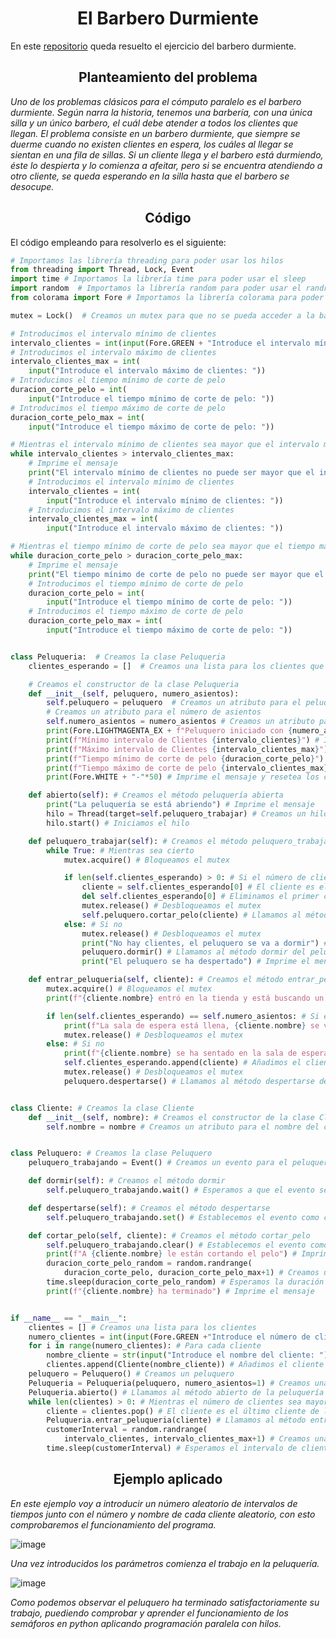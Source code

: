 <h1 align = "center">El Barbero Durmiente</h1>

En este [repositorio](https://github.com/Diegodesantos1/El_barbero_durmiente) queda resuelto el ejercicio del barbero durmiente.

<h2 align = "center">Planteamiento del problema</h2>

*Uno de los problemas clásicos para el cómputo paralelo es el barbero durmiente. Según narra la historia, tenemos una barbería, con una única silla y un único barbero, el cuál debe atender a todos los clientes que llegan. El problema consiste en un barbero durmiente, que siempre se duerme cuando no existen clientes en espera, los cuáles al llegar se sientan en una fila de sillas. Si un cliente llega y el barbero está durmiendo, éste lo despierta y lo comienza a afeitar, pero si se encuentra atendiendo a otro cliente, se queda esperando en la silla hasta que el barbero se desocupe.*

<h2 align = "center">Código</h2>

El código empleando para resolverlo es el siguiente:

```python
# Importamos las librería threading para poder usar los hilos
from threading import Thread, Lock, Event
import time # Importamos la librería time para poder usar el sleep
import random  # Importamos la librería random para poder usar el randrange
from colorama import Fore # Importamos la librería colorama para poder usar los colores

mutex = Lock()  # Creamos un mutex para que no se pueda acceder a la barbería si no hay sitio

# Introducimos el intervalo mínimo de clientes
intervalo_clientes = int(input(Fore.GREEN + "Introduce el intervalo mínimo de clientes: "))
# Introducimos el intervalo máximo de clientes
intervalo_clientes_max = int(
    input("Introduce el intervalo máximo de clientes: "))
# Introducimos el tiempo mínimo de corte de pelo
duracion_corte_pelo = int(
    input("Introduce el tiempo mínimo de corte de pelo: "))
# Introducimos el tiempo máximo de corte de pelo
duracion_corte_pelo_max = int(
    input("Introduce el tiempo máximo de corte de pelo: "))

# Mientras el intervalo mínimo de clientes sea mayor que el intervalo máximo de clientes
while intervalo_clientes > intervalo_clientes_max:
    # Imprime el mensaje
    print("El intervalo mínimo de clientes no puede ser mayor que el intervalo máximo de clientes")
    # Introducimos el intervalo mínimo de clientes
    intervalo_clientes = int(
        input("Introduce el intervalo mínimo de clientes: "))
    # Introducimos el intervalo máximo de clientes
    intervalo_clientes_max = int(
        input("Introduce el intervalo máximo de clientes: "))

# Mientras el tiempo mínimo de corte de pelo sea mayor que el tiempo máximo de corte de pelo
while duracion_corte_pelo > duracion_corte_pelo_max:
    # Imprime el mensaje
    print("El tiempo mínimo de corte de pelo no puede ser mayor que el tiempo máximo de corte de pelo")
    # Introducimos el tiempo mínimo de corte de pelo
    duracion_corte_pelo = int(
        input("Introduce el tiempo mínimo de corte de pelo: "))
    # Introducimos el tiempo máximo de corte de pelo
    duracion_corte_pelo_max = int(
        input("Introduce el tiempo máximo de corte de pelo: "))


class Peluqueria:  # Creamos la clase Peluqueria
    clientes_esperando = []  # Creamos una lista para los clientes que están esperando

    # Creamos el constructor de la clase Peluqueria
    def __init__(self, peluquero, numero_asientos):
        self.peluquero = peluquero  # Creamos un atributo para el peluquero
        # Creamos un atributo para el número de asientos
        self.numero_asientos = numero_asientos # Creamos un atributo para el número de asientos
        print(Fore.LIGHTMAGENTA_EX + f"Peluquero iniciado con {numero_asientos} sitios") # Imprime el mensaje
        print(f"Mínimo intervalo de Clientes {intervalo_clientes}") # Imprime el mensaje
        print(f"Máximo intervalo de Clientes {intervalo_clientes_max}") # Imprime el mensaje
        print(f"Tiempo mínimo de corte de pelo {duracion_corte_pelo}") # Imprime el mensaje
        print(f"Tiempo máximo de corte de pelo {intervalo_clientes_max}") # Imprime el mensaje
        print(Fore.WHITE + "-"*50) # Imprime el mensaje y resetea los colores

    def abierto(self): # Creamos el método peluquería abierta
        print("La peluquería se está abriendo") # Imprime el mensaje
        hilo = Thread(target=self.peluquero_trabajar) # Creamos un hilo para el método peluquero_trabajar
        hilo.start() # Iniciamos el hilo

    def peluquero_trabajar(self): # Creamos el método peluquero_trabajar
        while True: # Mientras sea cierto
            mutex.acquire() # Bloqueamos el mutex

            if len(self.clientes_esperando) > 0: # Si el número de clientes esperando es mayor que 0
                cliente = self.clientes_esperando[0] # El cliente es el primer cliente de la lista
                del self.clientes_esperando[0] # Eliminamos el primer cliente de la lista
                mutex.release() # Desbloqueamos el mutex
                self.peluquero.cortar_pelo(cliente) # Llamamos al método cortar_pelo del peluquero
            else: # Si no
                mutex.release() # Desbloqueamos el mutex
                print("No hay clientes, el peluquero se va a dormir") # Imprime el mensaje
                peluquero.dormir() # Llamamos al método dormir del peluquero
                print("El peluquero se ha despertado") # Imprime el mensaje

    def entrar_peluqueria(self, cliente): # Creamos el método entrar_peluqueria
        mutex.acquire() # Bloqueamos el mutex
        print(f"{cliente.nombre} entró en la tienda y está buscando un sitio") # Imprime el mensaje

        if len(self.clientes_esperando) == self.numero_asientos: # Si el número de clientes esperando es igual al número de asientos
            print(f"La sala de espera está llena, {cliente.nombre} se va a marchar.") # Imprime el mensaje
            mutex.release() # Desbloqueamos el mutex
        else: # Si no
            print(f"{cliente.nombre} se ha sentado en la sala de espera") # Imprime el mensaje
            self.clientes_esperando.append(cliente) # Añadimos el cliente a la lista de clientes esperando
            mutex.release() # Desbloqueamos el mutex
            peluquero.despertarse() # Llamamos al método despertarse del peluquero


class Cliente: # Creamos la clase Cliente
    def __init__(self, nombre): # Creamos el constructor de la clase Cliente
        self.nombre = nombre # Creamos un atributo para el nombre del cliente


class Peluquero: # Creamos la clase Peluquero
    peluquero_trabajando = Event() # Creamos un evento para el peluquero trabajando

    def dormir(self): # Creamos el método dormir
        self.peluquero_trabajando.wait() # Esperamos a que el evento sea cierto

    def despertarse(self): # Creamos el método despertarse
        self.peluquero_trabajando.set() # Establecemos el evento como cierto

    def cortar_pelo(self, cliente): # Creamos el método cortar_pelo
        self.peluquero_trabajando.clear() # Establecemos el evento como falso
        print(f"A {cliente.nombre} le están cortando el pelo") # Imprime el mensaje
        duracion_corte_pelo_random = random.randrange(
            duracion_corte_pelo, duracion_corte_pelo_max+1) # Creamos una variable para la duración del corte de pelo
        time.sleep(duracion_corte_pelo_random) # Esperamos la duración del corte de pelo
        print(f"{cliente.nombre} ha terminado") # Imprime el mensaje


if __name__ == "__main__":
    clientes = [] # Creamos una lista para los clientes
    numero_clientes = int(input(Fore.GREEN +"Introduce el número de clientes: ")) # Introducimos el número de clientes
    for i in range(numero_clientes): # Para cada cliente
        nombre_cliente = str(input("Introduce el nombre del cliente: ")) # Introducimos el nombre del cliente
        clientes.append(Cliente(nombre_cliente)) # Añadimos el cliente a la lista de clientes
    peluquero = Peluquero() # Creamos un peluquero
    Peluqueria = Peluqueria(peluquero, numero_asientos=1) # Creamos una peluquería
    Peluqueria.abierto() # Llamamos al método abierto de la peluquería
    while len(clientes) > 0: # Mientras el número de clientes sea mayor que 0
        cliente = clientes.pop() # El cliente es el último cliente de la lista
        Peluqueria.entrar_peluqueria(cliente) # Llamamos al método entrar_peluqueria de la peluquería
        customerInterval = random.randrange(
            intervalo_clientes, intervalo_clientes_max+1) # Creamos una variable para el intervalo de clientes
        time.sleep(customerInterval) # Esperamos el intervalo de clientes
```

<h2 align = "center">Ejemplo aplicado</h2>

*En este ejemplo voy a introducir un número aleatorio de intervalos de tiempos junto con el número y nombre de cada cliente aleatorio, con esto comprobaremos el funcionamiento del programa.*

![image](https://user-images.githubusercontent.com/91721855/224755820-836263a0-fd1f-4159-b3d8-d91a401e671b.png)

*Una vez introducidos los parámetros comienza el trabajo en la peluquería.*

![image](https://user-images.githubusercontent.com/91721855/224755969-fd3611d9-3d74-4fb6-b6c1-26f86bd26e31.png)

*Como podemos observar el peluquero ha terminado satisfactoriamente su trabajo, puediendo comprobar y aprender el funcionamiento de los semáforos en python aplicando programación paralela con hilos.*
